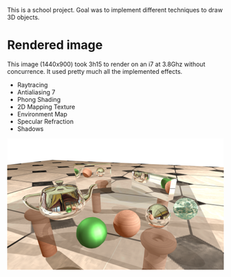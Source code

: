 This is a school project. Goal was to implement different techniques to draw 3D objects.

# Rendered image

This image (1440x900) took 3h15 to render on an i7 at 3.8Ghz without concurrence. It used pretty much all the implemented effects.

- Raytracing
- Antialiasing 7
- Phong Shading
- 2D Mapping Texture
- Environment Map
- Specular Refraction
- Shadows

![image](./raytracedImage.png)
